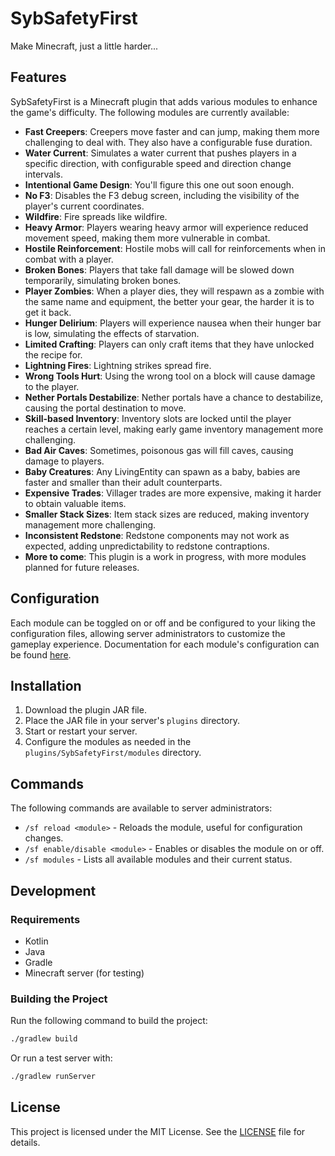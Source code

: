 # SybSafetyFirst

Make Minecraft, just a little harder...

## Features

SybSafetyFirst is a Minecraft plugin that adds various modules to enhance the game's difficulty.
The following modules are currently available:

- **Fast Creepers**: Creepers move faster and can jump, making them more challenging to deal with. They also have a
  configurable fuse duration.
- **Water Current**: Simulates a water current that pushes players in a specific direction, with configurable speed and
  direction change intervals.
- **Intentional Game Design**: You'll figure this one out soon enough.
- **No F3**: Disables the F3 debug screen, including the visibility of the player's current coordinates.
- **Wildfire**: Fire spreads like wildfire.
- **Heavy Armor**: Players wearing heavy armor will experience reduced movement speed, making them more vulnerable in
  combat.
- **Hostile Reinforcement**: Hostile mobs will call for reinforcements when in combat with a player.
- **Broken Bones**: Players that take fall damage will be slowed down temporarily, simulating broken bones.
- **Player Zombies**: When a player dies, they will respawn as a zombie with the same name and equipment, the better
  your gear, the harder it is to get it back.
- **Hunger Delirium**: Players will experience nausea when their hunger bar is low, simulating the effects of
  starvation.
- **Limited Crafting**: Players can only craft items that they have unlocked the recipe for.
- **Lightning Fires**: Lightning strikes spread fire.
- **Wrong Tools Hurt**: Using the wrong tool on a block will cause damage to the player.
- **Nether Portals Destabilize**: Nether portals have a chance to destabilize, causing the portal destination to move.
- **Skill-based Inventory**: Inventory slots are locked until the player reaches a certain level, making early game
  inventory management more challenging.
- **Bad Air Caves**: Sometimes, poisonous gas will fill caves, causing damage to players.
- **Baby Creatures**: Any LivingEntity can spawn as a baby, babies are faster and smaller than their adult counterparts.
- **Expensive Trades**: Villager trades are more expensive, making it harder to obtain valuable items.
- **Smaller Stack Sizes**: Item stack sizes are reduced, making inventory management more challenging.
- **Inconsistent Redstone**: Redstone components may not work as expected, adding unpredictability to redstone
  contraptions.
- **More to come**: This plugin is a work in progress, with more modules planned for future releases.

## Configuration

Each module can be toggled on or off and be configured to your liking the configuration files,
allowing server administrators to customize the gameplay experience.
Documentation for each module's configuration can be found
[here](https://sybsuper.github.io/SybSafetyFirst/-syb-safety-first/com.sybsuper.sybsafetyfirst.modules/-module-options/index.html).

## Installation

1. Download the plugin JAR file.
2. Place the JAR file in your server's `plugins` directory.
3. Start or restart your server.
4. Configure the modules as needed in the `plugins/SybSafetyFirst/modules` directory.

## Commands

The following commands are available to server administrators:

- `/sf reload <module>` - Reloads the module, useful for configuration changes.
- `/sf enable/disable <module>` - Enables or disables the module on or off.
- `/sf modules` - Lists all available modules and their current status.

## Development

### Requirements

- Kotlin
- Java
- Gradle
- Minecraft server (for testing)

### Building the Project

Run the following command to build the project:

```bash
./gradlew build
```

Or run a test server with:

```bash
./gradlew runServer
```

## License

This project is licensed under the MIT License. See the [LICENSE](LICENSE) file for details.
